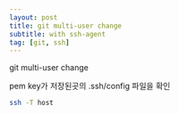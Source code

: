 ```yaml
---
layout: post
title: git multi-user change
subtitle: with ssh-agent
tag: [git, ssh]
---
```


git multi-user change

pem key가 저장된곳의 .ssh/config 파일을 확인

```bash
ssh -T host
```